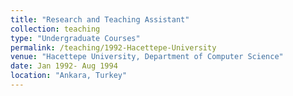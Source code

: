 ```yaml
---
title: "Research and Teaching Assistant"
collection: teaching
type: "Undergraduate Courses"
permalink: /teaching/1992-Hacettepe-University
venue: "Hacettepe University, Department of Computer Science"
date: Jan 1992- Aug 1994
location: "Ankara, Turkey"
---
```

